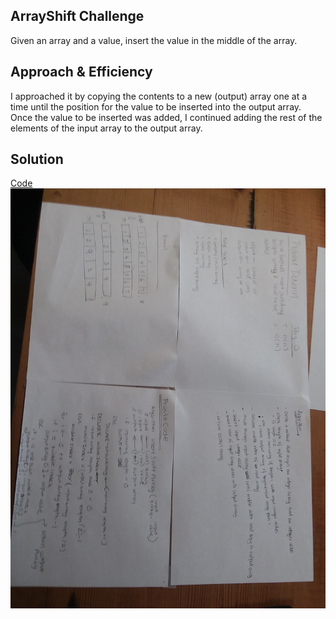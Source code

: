 ## ArrayShift Challenge

Given an array and a value, insert the value in the middle of the array. 

## Approach & Efficiency
I approached it by copying the contents to a new (output) array one at a time until the position for the value to be inserted into the output array. Once the value to be inserted was added, I continued adding the rest of the elements of the input array to the output array.

## Solution
[Code](../src/main/java/java401codechallenges/ArrayShift.java)
![White Board to Array Reverse problem](./assets/insert_shift_array.jpg)
